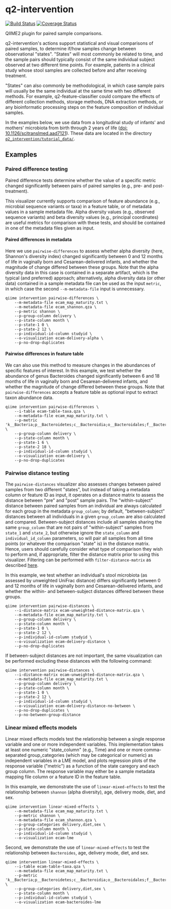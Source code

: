 # q2-intervention

[![Build Status](https://travis-ci.org/qiime2/q2-intervention.svg?branch=master)](https://travis-ci.org/qiime2/q2-intervention) [![Coverage Status](https://coveralls.io/repos/github/qiime2/q2-intervention/badge.svg?branch=master)](https://coveralls.io/github/qiime2/q2-intervention?branch=master)

QIIME2 plugin for paired sample comparisons.

q2-intervention's actions support statistical and visual comparisons of paired samples, to determine if/how samples change between observational "states". "States" will most commonly be related to time, and the sample pairs should typically consist of the same individual subject  observed at two different time points. For example, patients in a clinical study whose stool samples are collected before and after receiving treatment.

"States" can also commonly be methodological, in which case sample pairs will usually be the same individual at the same time with two different methods. For example, q2-feature-classifier could compare the effects of different collection methods, storage methods, DNA extraction methods, or any bioinformatic processing steps on the feature composition of individual samples.

In the examples below, we use data from a longitudinal study of infants' and mothers' microbiota from birth through 2 years of life ([doi: 10.1126/scitranslmed.aad7121](http://stm.sciencemag.org/content/8/343/343ra82)). These data are located in the directory [`q2_intervention/tutorial_data/`](https://github.com/qiime2/q2-intervention/tree/master/q2_intervention/tutorial_data).

## Examples

### Paired difference testing

Paired difference tests determine whether the value of a specific metric changed significantly between pairs of paired samples (e.g., pre- and post-treatment).

This visualizer currently supports comparison of feature abundance (e.g., microbial sequence variants or taxa) in a feature table, or of metadata values in a sample metadata file. Alpha diversity values (e.g., observed sequence variants) and beta diversity values (e.g., principal coordinates) are useful metrics for comparison with these tests, and should be contained in one of the metadata files given as input.

#### Paired differences in metadata

Here we use `pairwise-differences` to assess whether alpha diversity (here, Shannon's diversity index) changed significantly between 0 and 12 months of life in vaginally born and Cesarean-delivered infants, and whether the magnitude of change differed between these groups. Note that the alpha diversity data in this case is contained in a separate artifact, which is the typical (and preferred) approach; alternatively, alpha diversity data (or other data) contained in a sample metadata file can be used as the input `metric`, in which case the second `--m-metadata-file` input is unnecessary.

```
qiime intervention pairwise-differences \
    --m-metadata-file ecam_map_maturity.txt \
    --m-metadata-file ecam_shannon.qza \
    --p-metric shannon \
    --p-group-column delivery \
    --p-state-column month \
    --p-state-1 0 \
    --p-state-2 12 \
    --p-individual-id-column studyid \
    --o-visualization ecam-delivery-alpha \
    --p-no-drop-duplicates
```

#### Pairwise differences in feature table

We can also use this method to measure changes in the abundances of specific features of interest. In this example, we test whether the abundance of genus Bacteroides changed significantly between 6 and 18 months of life in vaginally born and Cesarean-delivered infants, and whether the magnitude of change differed between these groups. Note that `pairwise-differences` accepts a feature table as optional input to extract taxon abundance data.

```
qiime intervention pairwise-differences \
    --i-table ecam-table-taxa.qza \
    --m-metadata-file ecam_map_maturity.txt \
    --p-metric 'k__Bacteria;p__Bacteroidetes;c__Bacteroidia;o__Bacteroidales;f__Bacteroidaceae;g__Bacteroides;s__' \
    --p-group-column delivery \
    --p-state-column month \
    --p-state-1 6 \
    --p-state-2 18 \
    --p-individual-id-column studyid \
    --o-visualization ecam-delivery \
    --p-no-drop-duplicates
```

### Pairwise distance testing

The `pairwise-distances` visualizer also assesses changes between paired samples from two different "states", but instead of taking a metadata column or feature ID as input, it operates on a distance matrix to assess the distance between "pre" and "post" sample pairs. The "within-subject" distance between paired samples from an individual are always calculated for each group in the metadata `group_column`; by default, "between-subject" distances between all individuals in a given `group_column` are also calculated and compared. Between-subject distances include all samples sharing the same `group_column` that are not pairs of "within-subject" samples from `state_1` and `state_2`, but otherwise ignore the `state_column` and `individual_id_column` parameters, so will pair all samples from all time points (or whatever the comparison "state" is) in the distance matrix. Hence, users should carefully consider what type of comparison they wish to perform and, if appropriate, filter the distance matrix prior to using this visualizer. Filtering can be performed with `filter-distance-matrix` as described [here](https://docs.qiime2.org/2017.5/tutorials/filtering/#filtering-distance-matrices).

In this example, we test whether an individual's stool microbiota (as assessed by unweighted UniFrac distance) differs significantly between 0 and 12 months of life in vaginally born and Cesarean-delivered infants, and whether the within- and between-subject distances differed between these groups. 
```
qiime intervention pairwise-distances \
    --i-distance-matrix ecam-unweighted-distance-matrix.qza \
    --m-metadata-file ecam_map_maturity.txt \
    --p-group-column delivery \
    --p-state-column month \
    --p-state-1 0 \
    --p-state-2 12 \
    --p-individual-id-column studyid \
    --o-visualization ecam-delivery-distance \
    --p-no-drop-duplicates
```

If between-subject distances are not important, the same visualization can be performed excluding these distances with the following command:
```
qiime intervention pairwise-distances \
    --i-distance-matrix ecam-unweighted-distance-matrix.qza \
    --m-metadata-file ecam_map_maturity.txt \
    --p-group-column delivery \
    --p-state-column month \
    --p-state-1 0 \
    --p-state-2 12 \
    --p-individual-id-column studyid \
    --o-visualization ecam-delivery-distance-no-between \
    --p-no-drop-duplicates \
    --p-no-between-group-distance
```

### Linear mixed effects models

Linear mixed effects models test the relationship between a single response variable and one or more independent variables. This implementation takes at least one numeric "state_column" (e.g., Time) and one or more comma-separated group_categories (which may be categorical or numeric) as independent variables in a LME model, and plots regression plots of the response variable ("metric") as a function of the state caregory and each group column. The response variable may either be a sample metadata mapping file column or a feature ID in the feature table.

In this example, we demonstrate the use of `linear-mixed-effects` to test the relationship between `shannon` (alpha diversity), age, delivery mode, diet, and sex.

```
qiime intervention linear-mixed-effects \
    --m-metadata-file ecam_map_maturity.txt \
    --p-metric shannon \
    --m-metadata-file ecam_shannon.qza \
    --p-group-categories delivery,diet,sex \
    --p-state-column month \
    --p-individual-id-column studyid \
    --o-visualization ecam-lme
```


Second, we demonstrate the use of `linear-mixed-effects` to test the relationship between `Bacteroides`, age, delivery mode, diet, and sex.

```
qiime intervention linear-mixed-effects \
    --i-table ecam-table-taxa.qza \
    --m-metadata-file ecam_map_maturity.txt \
    --p-metric 'k__Bacteria;p__Bacteroidetes;c__Bacteroidia;o__Bacteroidales;f__Bacteroidaceae;g__Bacteroides;s__' \
    --p-group-categories delivery,diet,sex \
    --p-state-column month \
    --p-individual-id-column studyid \
    --o-visualization ecam-bacteroides-lme
```
